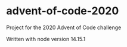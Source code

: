 # advent-of-code-2020
Project for the 2020 Advent of Code challenge

Written with node version 14.15.1
